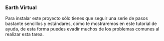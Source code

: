 <h3>Earth Virtual</h3>


Para instalar este proyecto sólo tienes que seguir una serie de pasos bastante sencillos y estándares, cómo te mostraremos en este tutorial de ayuda, de esta forma puedes evadir muchos de los problemas comunes al realizar esta tarea.